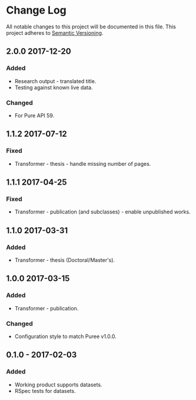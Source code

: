 # Change Log
All notable changes to this project will be documented in this file.
This project adheres to [Semantic Versioning](http://semver.org/).

## 2.0.0 2017-12-20
### Added
- Research output - translated title.
- Testing against known live data.

### Changed
- For Pure API 59.

## 1.1.2 2017-07-12
### Fixed
- Transformer - thesis - handle missing number of pages.

## 1.1.1 2017-04-25
### Fixed
- Transformer - publication (and subclasses) - enable unpublished works.

## 1.1.0 2017-03-31
### Added
- Transformer - thesis (Doctoral/Master's).

## 1.0.0 2017-03-15
### Added
- Transformer - publication.

### Changed
- Configuration style to match Puree v1.0.0.

## 0.1.0 - 2017-02-03
### Added
- Working product supports datasets.
- RSpec tests for datasets.
